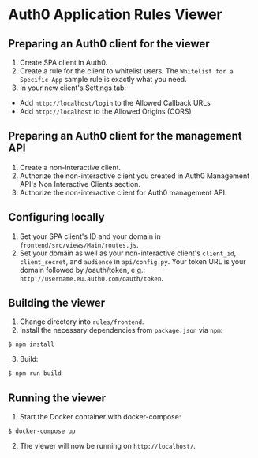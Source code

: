 # Auth0 Application Rules Viewer
## Preparing an Auth0 client for the viewer
1. Create SPA client in Auth0.
2. Create a rule for the client to whitelist users. The `Whitelist for a Specific App` sample rule is exactly what you need.
3. In your new client's Settings tab:
  * Add `http://localhost/login` to the Allowed Callback URLs
  * Add `http://localhost` to the Allowed Origins (CORS)

## Preparing an Auth0 client for the management API
1. Create a non-interactive client.
2. Authorize the non-interactive client you created in Auth0 Management API's Non Interactive Clients section.
3. Authorize the non-interactive client for Auth0 management API.

## Configuring locally
1. Set your SPA client's ID and your domain in `frontend/src/views/Main/routes.js`.
2. Set your domain as well as your non-interactive client's `client_id`, `client_secret`, and `audience` in `api/config.py`.
Your token URL is your domain followed by /oauth/token, e.g.: `http://username.eu.auth0.com/oauth/token`.

## Building the viewer
1. Change directory into `rules/frontend`.
2. Install the necessary dependencies from `package.json` via `npm`:
```
$ npm install
```
3. Build:
```
$ npm run build
```

## Running the viewer
1. Start the Docker container with docker-compose:
```
$ docker-compose up
```
2. The viewer will now be running on `http://localhost/`.
